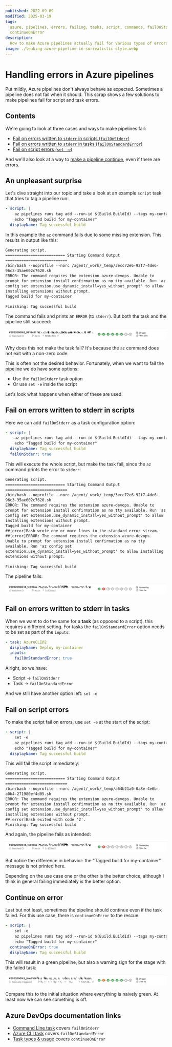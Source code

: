 ```yaml
---
published: 2022-09-09
modified: 2025-03-19
tags:
  azure, pipelines, errors, failing, tasks, script, commands, failOnStderr,
  continueOnError
description:
  How to make Azure pipelines actually fail for various types of errors
image: ./leaking-azure-pipeline-in-surrealistic-style.webp
---
```


# Handling errors in Azure pipelines

Put mildly, Azure pipelines don't always behave as expected. Sometimes a
pipeline does not fail when it should. This scrap shows a few solutions to make
pipelines fail for script and task errors.

## Contents

We're going to look at three cases and ways to make pipelines fail:

- [Fail on errors written to `stderr` in scripts (`failOnStderr`)][1]
- [Fail on errors written to `stderr` in tasks (`failOnStandardError`)][2]
- [Fail on script errors (`set -e`)][3]

And we'll also look at a way to [make a pipeline continue][4], even if there are
errors.

## An unpleasant surprise

Let's dive straight into our topic and take a look at an example `script` task
that tries to tag a pipeline run:

```yaml
- script: |
    az pipelines runs tag add --run-id $(Build.BuildId) --tags my-container
    echo "Tagged build for my-container"
  displayName: Tag successful build
```

In this example the `az` command fails due to some missing extension. This
results in output like this:

```
Generating script.
========================== Starting Command Output ===========================
/bin/bash --noprofile --norc /agent/_work/_temp/3ecc72e6-92f7-4de6-96c3-35ae602c7620.sh
ERROR: The command requires the extension azure-devops. Unable to prompt for extension install confirmation as no tty available. Run 'az config set extension.use_dynamic_install=yes_without_prompt' to allow installing extensions without prompt.
Tagged build for my-container

Finishing: Tag successful build
```

The command fails and prints an `ERROR` (to `stderr`). But both the task and the
pipeline still succeed:

![pipeline success][5]

Why does this not make the task fail? It's because the `az` command does not
exit with a non-zero code.

This is often not the desired behavior. Fortunately, when we want to fail the
pipeline we do have some options:

- Use the `failOnStderr` task option
- Or use `set -e` inside the script

Let's look what happens when either of these are used.

## Fail on errors written to stderr in scripts

Here we can add `failOnStderr` as a task configuration option:

```yaml
- script: |
    az pipelines runs tag add --run-id $(Build.BuildId) --tags my-container
    echo "Tagged build for my-container"
  displayName: Tag successful build
  failOnStderr: true
```

This will execute the whole script, but make the task fail, since the `az`
command prints the error to `stderr`:

```
Generating script.
========================== Starting Command Output ===========================
/bin/bash --noprofile --norc /agent/_work/_temp/3ecc72e6-92f7-4de6-96c3-35ae602c7620.sh
ERROR: The command requires the extension azure-devops. Unable to prompt for extension install confirmation as no tty available. Run 'az config set extension.use_dynamic_install=yes_without_prompt' to allow installing extensions without prompt.
Tagged build for my-container
##[error]Bash wrote one or more lines to the standard error stream.
##[error]ERROR: The command requires the extension azure-devops. Unable to prompt for extension install confirmation as no tty available. Run 'az config set extension.use_dynamic_install=yes_without_prompt' to allow installing extensions without prompt.

Finishing: Tag successful build
```

The pipeline fails:

![pipeline failed][6]

## Fail on errors written to stderr in tasks

When we want to do the same for a **task** (as opposed to a script), this
requires a different setting. For tasks the `failOnStandardError` option needs
to be set as part of the `inputs`:

```yaml
- task: AzureCLI@2
  displayName: Deploy my-container
  inputs:
    failOnStandardError: true
```

Alright, so we have:

- Script → `failOnStderr`
- Task → `failOnStandardError`

And we still have another option left: `set -e`

## Fail on script errors

To make the script fail on errors, use `set -e` at the start of the script:

```yaml
- script: |
    set -e
    az pipelines runs tag add --run-id $(Build.BuildId) --tags my-container
    echo "Tagged build for my-container"
  displayName: Tag successful build
```

This will fail the script immediately:

```
Generating script.
========================== Starting Command Output ===========================
/bin/bash --noprofile --norc /agent/_work/_temp/a64b21a0-0a8e-4e6b-a0b4-271980ef4d05.sh
ERROR: The command requires the extension azure-devops. Unable to prompt for extension install confirmation as no tty available. Run 'az config set extension.use_dynamic_install=yes_without_prompt' to allow installing extensions without prompt.
##[error]Bash exited with code '2'.
Finishing: Tag successful build
```

And again, the pipeline fails as intended:

![pipeline failed][6]

But notice the difference in behavior: the "Tagged build for my-container"
message is not printed here.

Depending on the use case one or the other is the better choice, although I
think in general failing immediately is the better option.

## Continue on error

Last but not least, sometimes the pipeline should continue even if the task
failed. For this use case, there is `continueOnError` to the rescue:

```yaml
- script: |
    set -e
    az pipelines runs tag add --run-id $(Build.BuildId) --tags my-container
    echo "Tagged build for my-container"
  continueOnError: true
  displayName: Tag successful build
```

This will result in a green pipeline, but also a warning sign for the stage with
the failed task:

![pipeline warning][7]

Compare this to the initial situation where everything is naively green. At
least now we can see something is off.

## Azure DevOps documentation links

- [Command Line task][8] covers `failOnStderr`
- [Azure CLI task][9] covers `failOnStandardError`
- [Task types & usage][10] covers `continueOnError`

[1]: #fail-on-errors-written-to-stderr-in-scripts
[2]: #fail-on-errors-written-to-stderr-in-tasks
[3]: #fail-on-script-errors
[4]: #continue-on-error
[5]: ./pipeline-success.webp
[6]: ./pipeline-failed.webp
[7]: ./pipeline-warning.webp
[8]:
  https://learn.microsoft.com/en-us/azure/devops/pipelines/tasks/utility/command-line
[9]:
  https://learn.microsoft.com/en-us/azure/devops/pipelines/tasks/deploy/azure-cli
[10]: https://learn.microsoft.com/en-us/azure/devops/pipelines/process/tasks
